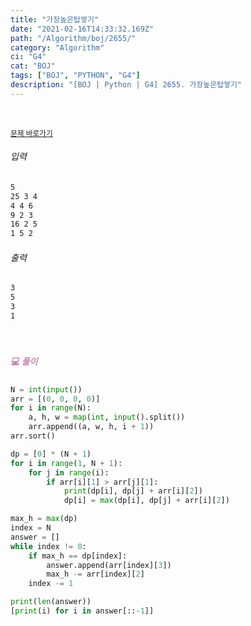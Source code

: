 ```yaml
---
title: "가장높은탑쌓기"
date: "2021-02-16T14:33:32.169Z"
path: "/Algorithm/boj/2655/"
category: "Algorithm"
ci: "G4"
cat: "BOJ"
tags: ["BOJ", "PYTHON", "G4"]
description: "[BOJ | Python | G4] 2655. 가장높은탑쌓기"
---
```


<br />

<a href="https://www.acmicpc.net/problem/2655"><small>문제 바로가기</small></a>

###### 입력

```sh
5
25 3 4
4 4 6
9 2 3
16 2 5
1 5 2
```

###### 출력

```sh
3
5
3
1
```

<br />

##### <h5 style="color:#C587AE;">💻 풀이</h5>

```python
N = int(input())
arr = [(0, 0, 0, 0)]
for i in range(N):
    a, h, w = map(int, input().split())
    arr.append((a, w, h, i + 1))
arr.sort()

dp = [0] * (N + 1)
for i in range(1, N + 1):
    for j in range(i):
        if arr[i][1] > arr[j][1]:
            print(dp[i], dp[j] + arr[i][2])
            dp[i] = max(dp[i], dp[j] + arr[i][2])

max_h = max(dp)
index = N
answer = []
while index != 0:
    if max_h == dp[index]:
        answer.append(arr[index][3])
        max_h -= arr[index][2]
    index -= 1

print(len(answer))
[print(i) for i in answer[::-1]]
```

